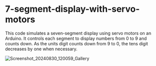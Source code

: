 # 7-segment-display-with-servo-motors

This code simulates a seven-segment display using servo motors on an Arduino. It controls each segment to display numbers from 0 to 9 and counts down. As the units digit counts down from 9 to 0, the tens digit decreases by one when necessary.

![Screenshot_20240830_120059_Gallery](https://github.com/user-attachments/assets/43e75ce7-056e-4881-b471-cbe38a66f95d)
